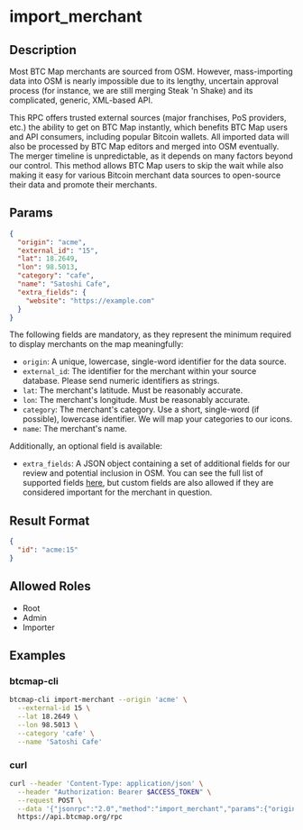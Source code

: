 # import_merchant

## Description

Most BTC Map merchants are sourced from OSM. However, mass-importing data into OSM is nearly impossible due to its lengthy, uncertain approval process (for instance, we are still merging Steak 'n Shake) and its complicated, generic, XML-based API.

This RPC offers trusted external sources (major franchises, PoS providers, etc.) the ability to get on BTC Map instantly, which benefits BTC Map users and API consumers, including popular Bitcoin wallets. All imported data will also be processed by BTC Map editors and merged into OSM eventually. The merger timeline is unpredictable, as it depends on many factors beyond our control. This method allows BTC Map users to skip the wait while also making it easy for various Bitcoin merchant data sources to open-source their data and promote their merchants.

## Params

```json
{
  "origin": "acme",
  "external_id": "15",
  "lat": 18.2649,
  "lon": 98.5013,
  "category": "cafe",
  "name": "Satoshi Cafe",
  "extra_fields": {
    "website": "https://example.com"
  }
}
```

The following fields are mandatory, as they represent the minimum required to display merchants on the map meaningfully:

- `origin`: A unique, lowercase, single-word identifier for the data source.
- `external_id`: The identifier for the merchant within your source database. Please send numeric identifiers as strings.
- `lat`: The merchant's latitude. Must be reasonably accurate.
- `lon`: The merchant's longitude. Must be reasonably accurate.
- `category`: The merchant's category. Use a short, single-word (if possible), lowercase identifier. We will map your categories to our icons.
- `name`: The merchant's name.

Additionally, an optional field is available:

- `extra_fields`: A JSON object containing a set of additional fields for our review and potential inclusion in OSM. You can see the full list of supported fields [here](https://github.com/teambtcmap/btcmap-api/blob/master/docs/rest/v4/places.md#field-selection), but custom fields are also allowed if they are considered important for the merchant in question.

## Result Format

```json
{
  "id": "acme:15"
}
```

## Allowed Roles

- Root
- Admin
- Importer

## Examples

### btcmap-cli

```bash
btcmap-cli import-merchant --origin 'acme' \
  --external-id 15 \
  --lat 18.2649 \
  --lon 98.5013 \
  --category 'cafe' \
  --name 'Satoshi Cafe'
```

### curl

```bash
curl --header 'Content-Type: application/json' \
  --header "Authorization: Bearer $ACCESS_TOKEN" \
  --request POST \
  --data '{"jsonrpc":"2.0","method":"import_merchant","params":{"origin":"acme","external_id":"15",lat":18.2649,"lon":98.5013,"category":"cafe","name":"Satoshi Cafe"},"id":1}' \
  https://api.btcmap.org/rpc
```
